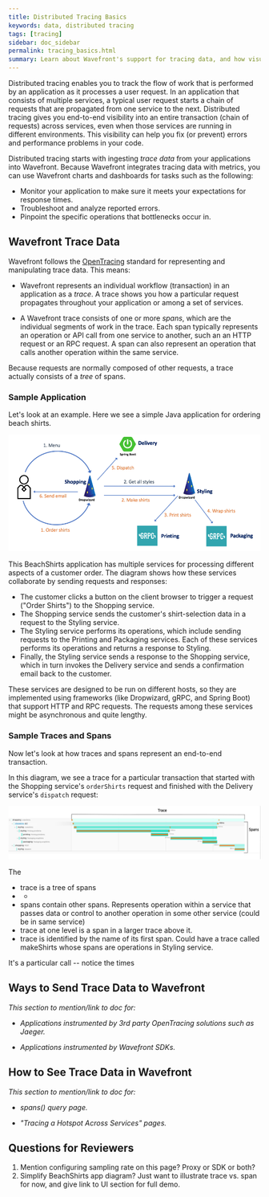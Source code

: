 ```yaml
---
title: Distributed Tracing Basics
keywords: data, distributed tracing
tags: [tracing]
sidebar: doc_sidebar
permalink: tracing_basics.html
summary: Learn about Wavefront's support for tracing data, and how visualizing traces can help you pinpoint errors and bottlenecks in your app.
---
```


Distributed tracing enables you to track the flow of work that is performed by an application as it processes a user request. In an application that consists of multiple services, a typical user request starts a chain of requests that are propagated from one service to the next.  Distributed tracing gives you end-to-end visibility into an entire transaction (chain of requests) across services, even when those services are running in different environments. This visibility can help you fix (or prevent) errors and performance problems in your code. 

Distributed tracing starts with ingesting _trace data_ from your applications into Wavefront.
Because Wavefront integrates tracing data with metrics, you can use Wavefront charts and dashboards for tasks such as the following: 

* Monitor your application to make sure it meets your expectations for response times.
* Troubleshoot and analyze reported errors. 
* Pinpoint the specific operations that bottlenecks occur in.

<!--- This page gives basic concepts. You can go straight to Instrumenting [link]--->

## Wavefront Trace Data

Wavefront follows the [OpenTracing](https://opentracing.io/) standard for representing and manipulating trace data. This means:

* Wavefront represents an individual workflow (transaction) in an application as a _trace_. A trace shows you how a particular request propagates throughout your application or among a set of services. 

* A Wavefront trace consists of one or more _spans_, which are the individual segments of work in the trace. Each span typically represents an operation or API call from one service to another, such an an HTTP request or an RPC request. A span can also represent an operation that calls another operation within the same service.

Because requests are normally composed of other requests, a trace actually consists of a _tree_ of spans. 

### Sample Application
<!--- Check final names of services. Styling vs. Designer. --->

Let's look at an example. Here we see a simple Java application for ordering beach shirts. 

![tracing beachShirts](images/tracing_beachshirts_app.png)

This BeachShirts application has multiple services for processing different aspects of a customer order. The diagram shows how these services collaborate by sending requests and responses:
* The customer clicks a button on the client browser to trigger a request ("Order Shirts") to the Shopping service.
* The Shopping service sends the customer's shirt-selection data in a request to the Styling service. 
* The Styling service performs its operations, which include sending requests to the Printing and Packaging services. Each of these services performs its operations and returns a response to Styling.
* Finally, the Styling service sends a response to the Shopping service, which in turn invokes the Delivery service and sends a confirmation email back to the customer. 

These services are designed to be run on different hosts, so they are implemented using frameworks (like Dropwizard, gRPC, and Spring Boot) that support HTTP and RPC requests. The requests among these services might be asynchronous and quite lengthy.


### Sample Traces and Spans
<!--- Check final names of services. Styling vs. Designer. --->
<!--- Get real screen shot when colors are finalized. --->

Now let's look at how traces and spans represent an end-to-end transaction. 

In this diagram, we see a trace for a particular transaction that started with the Shopping service's `orderShirts` request and finished with the Delivery service's `dispatch` request:

![tracing trace spans](images/tracing_trace_spans.png)

The 
* trace is a tree of spans
* * 
* spans contain other spans. Represents operation within a service that passes data or control to another operation in some other service (could be in same service)
* trace at one level is a span in a larger trace above it.
* trace is identified by the name of its first span. Could have a trace called makeShirts whose spans are operations in Styling service.

It's a particular call -- notice the times

## Ways to Send Trace Data to Wavefront

_This section to mention/link to doc for:_

* _Applications instrumented by 3rd party OpenTracing solutions such as Jaeger._

* _Applications instrumented by Wavefront SDKs._


## How to See Trace Data in Wavefront
_This section to mention/link to doc for:_

* _spans() query page._

* _"Tracing a Hotspot Across Services" pages._


## Questions for Reviewers

1. Mention configuring sampling rate on this page? Proxy or SDK or both?
2. Simplify BeachShirts app diagram? Just want to illustrate trace vs. span for now, and give link to UI section for full demo.
